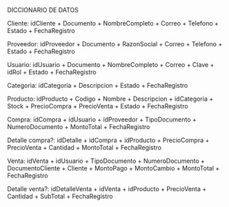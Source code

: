 ﻿DICCIONARIO DE DATOS



Cliente: idCliente + Documento + NombreCompleto + Correo + Telefono + Estado + FechaRegistro

Proveedor: idProveedor + Documento + RazonSocial + Correo + Telefono + Estado + FechaRegistro

Usuario: idUsuario + Documento + NombreCompleto + Correo + Clave + idRol + Estado + FechaRegistro

Categoria: idCategoria + Descripcion + Estado + FechaRegistro

Producto: idProducto + Codigo + Nombre + Descripcion + idCategoria + Stock + PrecioCompra + PrecioVenta + Estado + FechaRegistro

Compra: idCompra + idUsuario + idProveedor + TipoDocumento + NumeroDocumento + MontoTotal + FechaRegistro

Detalle compra?: idDetalle + idCompra + idProducto + PrecioCompra + PrecioVenta + Cantidad + MontoTotal + FechaRegistro

Venta: idVenta + idUsuario + TipoDocumento + NumeroDocumento + DocumentoCliente + Cliente + MontoPago + MontoCambio + MontoTotal + FechaRegistro

Detalle venta?: idDetalleVenta + idVenta + idProducto + PrecioVenta + Cantidad + SubTotal + FechaRegistro
